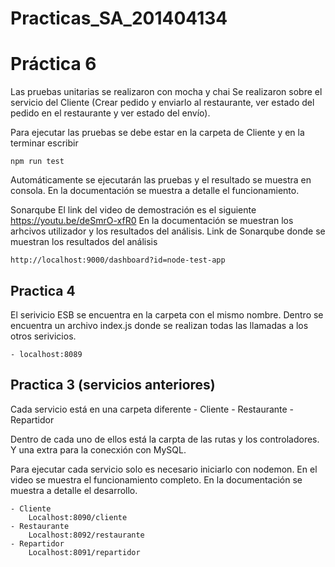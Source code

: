# Practicas_SA_201404134
# Práctica 6
Las pruebas unitarias se realizaron con mocha y chai
Se realizaron sobre el servicio del Cliente (Crear pedido y enviarlo al restaurante, ver estado del pedido en el restaurante y ver estado del envío).

Para ejecutar las pruebas se debe estar en la carpeta de Cliente y en la terminar escribir 

    npm run test

Automáticamente se ejecutarán las pruebas y el resultado se muestra en consola.
En la documentación se muestra a detalle el funcionamiento.

Sonarqube
El link del video de demostración es el siguiente
    https://youtu.be/deSmrO-xfR0
En la documentación se muestran los arhcivos utilizador y los resultados del análisis.
Link de Sonarqube donde se muestran los resultados del análisis

    http://localhost:9000/dashboard?id=node-test-app

## Practica 4
El serivicio ESB se encuentra en la carpeta con el mismo nombre.
Dentro se encuentra un archivo index.js donde se realizan todas las llamadas a los otros serivicios.

	- localhost:8089

## Practica 3 (servicios anteriores)
Cada servicio está en una carpeta diferente
    - Cliente
    - Restaurante
    - Repartidor

Dentro de cada uno de ellos está la carpta de las rutas y los controladores. Y una extra para la conecxión con MySQL.

Para ejecutar cada servicio solo es necesario iniciarlo con nodemon.
En el video se muestra el funcionamiento completo.
En la documentación se muestra a detalle el desarrollo.

    - Cliente
    	Localhost:8090/cliente
    - Restaurante
    	Localhost:8092/restaurante
    - Repartidor
       	Localhost:8091/repartidor
